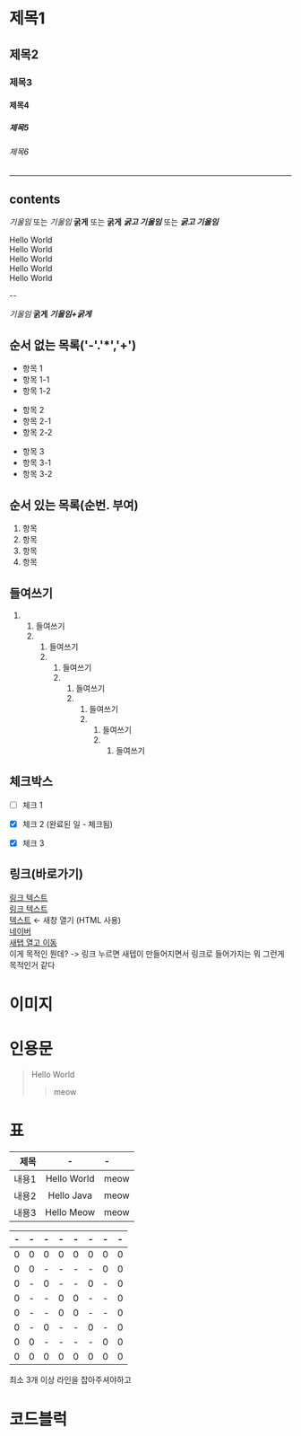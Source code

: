 <!-- 제목 -->
# 제목1
## 제목2
### 제목3
#### 제목4
##### 제목5
###### 제목6

---
contents
---

<!-- 강조 --> 
*기울임* 또는 _기울임_
**굵게** 또는 __굵게__
***굵고 기울임*** 또는 ___굵고 기울임___






<!-- 줄바꿈 (문장끝 space 2회, <br>tag -->
Hello World  
Hello World<br>
Hello World<br>
Hello World<br>
Hello World<br>

--

<!-- 강조(기울임:* 굵게:**, 굵게+기울임:***) -->
*기울임*
**굵게**
***기울임+굵게***




<!-- 목록 -->
## 순서 없는 목록('-'.'*','+')
- 항목 1
- 항목 1-1
- 항목 1-2

* 항목 2
* 항목 2-1
* 항목 2-2

+ 항목 3
+ 항목 3-1
+ 항목 3-2

## 순서 있는 목록(순번. 부여)
1. 항목
2. 항목
3. 항목
4. 항목

## 들여쓰기
1. 1. 들여쓰기
   2. 1. 들여쓰기
      2. 1. 들여쓰기
         2. 1. 들여쓰기
            2. 1. 들여쓰기
               2. 1. 들여쓰기
                  2. 1. 들여쓰기


## 체크박스
- [ ] 체크 1  
- [x] 체크 2 (완료된 일 - 체크됨)  
- [x] 체크 3


## 링크(바로가기)
[링크 텍스트](URL)  
[링크 텍스트](URL "툴팁 텍스트")  
<a href="URL" target="_blank">텍스트</a> ← 새창 열기 (HTML 사용)  
[네이버](https://naver.com)<br>
<a href="https://naver.com" target="_blank">새탭 열고 이동</a>  
이게 목적인 뭔데? -> 링크 누르면 새텝이 만들어지면서 링크로 들어가지는 뭐 그런게 목적인거 같다  

# 이미지


# 인용문
> Hello World
>> meow  


# 표
|제목|-|-|
|-:|:-:|:-|
|내용1|Hello World|meow|
|내용2|Hello Java|meow|
|내용3|Hello Meow|meow|

|-|-|-|-|-|-|-|-|
|-|-|-|-|-|-|-|-|
|0|0|0|0|0|0|0|0|
|0|0|-|-|-|-|0|0|
|0|-|0|-|-|0|-|0|
|0|-|-|0|0|-|-|0|
|0|-|-|0|0|-|-|0|
|0|-|0|-|-|0|-|0|
|0|0|-|-|-|-|0|0|
|0|0|0|0|0|0|0|0|


최소 3개 이상 라인을 잡아주셔야하고
# 코드블럭





